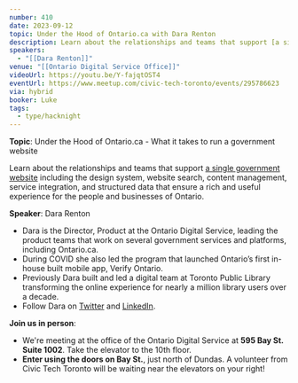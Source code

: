 ```yaml
---
number: 410
date: 2023-09-12
topic: Under the Hood of Ontario.ca with Dara Renton
description: Learn about the relationships and teams that support [a single government website](https://www.ontario.ca/page/government-ontario) including the design system, website search, content management, service integration, and structured data that ensure a rich and useful experience for the people and businesses of Ontario.
speakers:
  - "[[Dara Renton]]"
venue: "[[Ontario Digital Service Office]]"
videoUrl: https://youtu.be/Y-fajqtOST4
eventUrl: https://www.meetup.com/civic-tech-toronto/events/295786623
via: hybrid
booker: Luke
tags:
  - type/hacknight
---
```

**Topic**: Under the Hood of Ontario.ca - What it takes to run a government website

Learn about the relationships and teams that support [a single government website](https://www.ontario.ca/page/government-ontario) including the design system, website search, content management, service integration, and structured data that ensure a rich and useful experience for the people and businesses of Ontario.

**Speaker**: Dara Renton

* Dara is the Director, Product at the Ontario Digital Service, leading the product teams that work on several government services and platforms, including Ontario.ca.
* During COVID she also led the program that launched Ontario’s first in-house built mobile app, Verify Ontario.
* Previously Dara built and led a digital team at Toronto Public Library transforming the online experience for nearly a million library users over a decade.
* Follow Dara on [Twitter](https://twitter.com/drenton) and [LinkedIn](https://www.linkedin.com/in/drenton/).

**Join us in person**:

* We're meeting at the office of the Ontario Digital Service at **595 Bay St. Suite 1002**. Take the elevator to the 10th floor.
* **Enter using the doors on Bay St.**, just north of Dundas. A volunteer from Civic Tech Toronto will be waiting near the elevators on your right!
